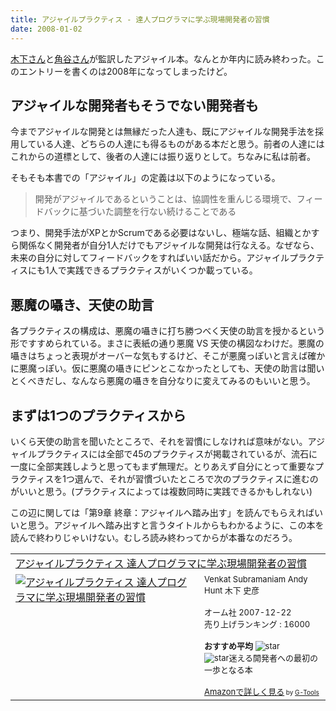 ```yaml
---
title: アジャイルプラクティス - 達人プログラマに学ぶ現場開発者の習慣
date: 2008-01-02
---
```

<a href="http://fkino.net/">木下さん</a>と<a href="http://kakutani.com/">角谷さん</a>が監訳したアジャイル本。なんとか年内に読み終わった。このエントリーを書くのは2008年になってしまったけど。

<h2>アジャイルな開発者もそうでない開発者も</h2>
今までアジャイルな開発とは無縁だった人達も、既にアジャイルな開発手法を採用している人達、どちらの人達にも得るものがある本だと思う。前者の人達にはこれからの道標として、後者の人達には振り返りとして。ちなみに私は前者。

そもそも本書での「アジャイル」の定義は以下のようになっている。
<blockquote>
開発がアジャイルであるということは、協調性を重んじる環境で、フィードバックに基づいた調整を行ない続けることである
</blockquote>

つまり、開発手法がXPとかScrumである必要はないし、極端な話、組織とかすら関係なく開発者が自分1人だけでもアジャイルな開発は行なえる。なぜなら、未来の自分に対してフィードバックをすればいい話だから。アジャイルプラクティスにも1人で実践できるプラクティスがいくつか載っている。

<h2>悪魔の囁き、天使の助言</h2>
各プラクティスの構成は、悪魔の囁きに打ち勝つべく天使の助言を授かるという形ですすめられている。まさに表紙の通り悪魔 VS 天使の構図なわけだ。悪魔の囁きはちょっと表現がオーバーな気もするけど、そこが悪魔っぽいと言えば確かに悪魔っぽい。仮に悪魔の囁きにピンとこなかったとしても、天使の助言は聞いとくべきだし、なんなら悪魔の囁きを自分なりに変えてみるのもいいと思う。

<h2>まずは1つのプラクティスから</h2>
いくら天使の助言を聞いたところで、それを習慣にしなければ意味がない。アジャイルプラクティスには全部で45のプラクティスが掲載されているが、流石に一度に全部実践しようと思ってもまず無理だ。とりあえず自分にとって重要なプラクティスを1つ選んで、それが習慣づいたところで次のプラクティスに進むのがいいと思う。(プラクティスによっては複数同時に実践できるかもしれない)

この辺に関しては「第9章 終章：アジャイルへ踏み出す」を読んでもらえればいいと思う。アジャイルへ踏み出すと言うタイトルからもわかるように、この本を読んで終わりじゃいけない。むしろ読み終わってからが本番なのだろう。

<table border="0" cellpadding="5"><tr><td colspan="2"><a href="http://www.amazon.co.jp/exec/obidos/ASIN/4274066940/ukstudio0c-22/" target="_top">アジャイルプラクティス 達人プログラマに学ぶ現場開発者の習慣</a></td></tr><tr><td valign="top"><a href="http://www.amazon.co.jp/exec/obidos/ASIN/4274066940/ukstudio0c-22/" target="_top"><img src="http://ecx.images-amazon.com/images/I/31paqWCAEVL.jpg" border="0" alt="アジャイルプラクティス 達人プログラマに学ぶ現場開発者の習慣" /></a></td><td valign="top"><font size="-1">Venkat Subramaniam Andy Hunt 木下 史彦 <br /><br />オーム社  2007-12-22<br />売り上げランキング : 16000<br /><br /><strong>おすすめ平均  </strong><img src="http://g-images.amazon.com/images/G/01/detail/stars-5-0.gif" alt="star" /><br /><img src="http://g-images.amazon.com/images/G/01/detail/stars-5-0.gif" alt="star" />迷える開発者への最初の一歩となる本<br /><br /><a href="http://www.amazon.co.jp/exec/obidos/ASIN/4274066940/ukstudio0c-22/" target="_top">Amazonで詳しく見る</a></font><font size="-2"> by <a href="http://www.goodpic.com/mt/aws/index.html" >G-Tools</a></font></td></tr></table>